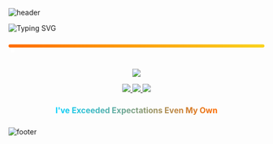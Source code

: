 <!-- ====== Color Wave Header ====== -->
![header](https://capsule-render.vercel.app/api?type=waving&height=220&color=0:ff6a00,50:ffd319,100:00d4ff&text=Abdelrahman%20Mohamed&fontColor=ffffff&fontSize=48&fontAlign=50&fontAlignY=35)

<!-- ====== Dynamic Tagline (Typing) ====== -->
<img src="https://readme-typing-svg.demolab.com?size=26&duration=2600&pause=700&center=true&vCenter=true&width=800&color=FF5733&font=Fira+Code&lines=Code+Like+a+Rockstar;;Debugging+Like+a+TherapistInspired+by+Che+Guevara's+Rebel+Spirit" alt="Typing SVG" />
<!-- ====== Animated Gradient Bar + Bouncing Dot (pure SVG) ====== -->
<p align="center">
  <svg width="800" height="70" viewBox="0 0 800 70">
    <defs>
      <linearGradient id="grad1" x1="0%" y1="0%" x2="100%" y2="0%">
        <stop offset="0%" stop-color="#ff6a00">
          <animate attributeName="stop-color" values="#ff6a00;#ffd319;#00d4ff;#ff6a00" dur="8s" repeatCount="indefinite"/>
        </stop>
        <stop offset="100%" stop-color="#ffd319">
          <animate attributeName="stop-color" values="#ffd319;#00d4ff;#ff6a00;#ffd319" dur="8s" repeatCount="indefinite"/>
        </stop>
      </linearGradient>
    </defs>
    <rect x="0" y="30" width="800" height="10" rx="5" fill="url(#grad1)">
      <animate attributeName="y" values="15;30;15" dur="5s" repeatCount="indefinite"/>
    </rect>
    <circle r="6" fill="#ffffff">
      <animate attributeName="cx" values="0;800;0" dur="6s" repeatCount="indefinite"/>
      <animate attributeName="cy" values="35;20;35" dur="6s" repeatCount="indefinite"/>
    </circle>
  </svg>
</p>

<!-- ====== Compact Skills Icons (colorful) ====== -->
<p align="center">
  <img src="https://skillicons.dev/icons?i=html,css,js,ts,react,nextjs,tailwind,figma,git,github" />
</p>

<!-- ====== Vibrant Chips / Quick Links ====== -->
<!-- ====== Social Links ====== -->
<p align="center">
  <a href="https://wa.me/qr/L4NBPBFEZE2OL1" target="_blank">
    <img src="https://img.shields.io/badge/WhatsApp-Contact-25D366?style=for-the-badge&logo=whatsapp&logoColor=white">
  </a>
  <a href="https://www.instagram.com/abdoabozena1?igsh=OWFjYmt4OXVhNmRv" target="_blank">
    <img src="https://img.shields.io/badge/Instagram-Follow-E4405F?style=for-the-badge&logo=instagram&logoColor=white">
  </a>
  <a href="https://www.linkedin.com/in/YOUR-LINKEDIN" target="_blank">
    <img src="https://img.shields.io/badge/LinkedIn-Connect-0A66C2?style=for-the-badge&logo=linkedin&logoColor=white">
  </a>
</p>

<!-- ====== Animated Headline (pure SVG, shifting gradient) ====== -->
<p align="center">
  <svg width="900" height="70" viewBox="0 0 900 70">
    <defs>
      <linearGradient id="gradText" x1="0%" y1="0%" x2="100%" y2="0%">
        <stop offset="0%" stop-color="#00d4ff">
          <animate attributeName="stop-color" values="#00d4ff;#7c3aed;#ff6a00;#00d4ff" dur="9s" repeatCount="indefinite"/>
        </stop>
        <stop offset="100%" stop-color="#ff6a00">
          <animate attributeName="stop-color" values="#ff6a00;#ffd319;#00d4ff;#ff6a00" dur="9s" repeatCount="indefinite"/>
        </stop>
      </linearGradient>
    </defs>
    <text x="50%" y="50%" text-anchor="middle" dominant-baseline="central"
          font-size="28" font-weight="700" fill="url(#gradText)">
      I've Exceeded Expectations Even My Own    </text>
  </svg>
</p>



<!-- ====== Color Wave Footer ====== -->
![footer](https://capsule-render.vercel.app/api?type=waving&height=140&section=footer&color=0:00d4ff,50:ffd319,100:ff6a00)
